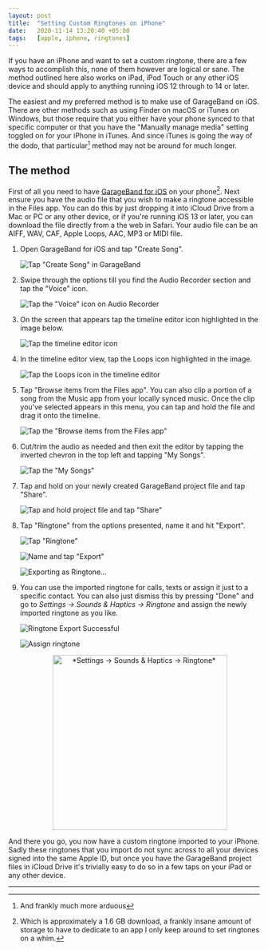 ```yaml
---
layout: post
title:  "Setting Custom Ringtones on iPhone"
date:   2020-11-14 13:20:40 +05:00
tags:   [apple, iphone, ringtones]
---                   
```


If you have an iPhone and want to set a custom ringtone, there are a few ways to accomplish this, none of them however are logical or sane. The method outlined here also works on iPad, iPod Touch or any other iOS device and should apply to anything running iOS 12 through to 14 or later.

<!--more-->

The easiest and my preferred method is to make use of GarageBand on iOS. There are other methods such as using Finder on macOS or iTunes on Windows, but those require that you either have your phone synced to that specific computer or that you have the "Manually manage media" setting toggled on for your iPhone in iTunes. And since iTunes is going the way of the dodo, that particular[^1] method may not be around for much longer.

## The method

First of all you need to have [GarageBand for iOS](https://apps.apple.com/us/app/garageband/id408709785) on your phone[^2]. Next ensure you have the audio file that you wish to make a ringtone accessible in the Files app. You can do this by just dropping it into iCloud Drive from a Mac or PC or any other device, or if you're running iOS 13 or later, you can download the file directly from a the web in Safari. Your audio file can be an AIFF, WAV, CAF, Apple Loops, AAC, MP3 or MIDI file.

1. Open GarageBand for iOS and tap "Create Song".

    ![Tap "Create Song" in GarageBand](/assets/images/GarageBand-Create-Song.JPEG)

2. Swipe through the options till you find the Audio Recorder section and tap the "Voice" icon.

    ![Tap the "Voice" icon on Audio Recorder](/assets/images/GarageBand-Audio-Recorder.PNG)

3. On the screen that appears tap the timeline editor icon highlighted in the image below. 

    ![Tap the timeline editor icon](/assets/images/GarageBand-Timeline-Icon.PNG)

4. In the timeline editor view, tap the Loops icon highlighted in the image.

    ![Tap the Loops icon in the timeline editor](/assets/images/GarageBand-Timeline-Loops-Icon.PNG)

5. Tap "Browse items from the Files app". You can also clip a portion of a song from the Music app from your locally synced music. Once the clip you've selected appears in this menu, you can tap and hold the file and drag it onto the timeline.

    ![Tap the "Browse items from the Files app"](/assets/images/GarageBand-Browse-Files.PNG)

6. Cut/trim the audio as needed and then exit the editor by tapping the inverted chevron in the top left and tapping "My Songs".

    ![Tap the "My Songs"](/assets/images/GarageBand-My-Songs.PNG)

7. Tap and hold on your newly created GarageBand project file and tap "Share".

    ![Tap and hold project file and tap "Share"](/assets/images/GarageBand-Tap-Share.PNG)

8. Tap "Ringtone" from the options presented, name it and hit "Export".

    ![Tap "Ringtone"](/assets/images/GarageBand-Tap-Ringtone.PNG)

    ![Name and tap "Export"](/assets/images/GarageBand-Tap-Export.PNG)

    ![Exporting as Ringtone...](/assets/images/GarageBand-Exporting-Ringtone.PNG)

9. You can use the imported ringtone for calls, texts or assign it just to a specific contact. You can also just dismiss this by pressing "Done" and go to *Settings → Sounds & Haptics → Ringtone* and assign the newly imported ringtone as you like.

    ![Ringtone Export Successful](/assets/images/GarageBand-Ringtone-Export-Successful.PNG)

    ![Assign ringtone](/assets/images/GarageBand-Assign-Ringtone.PNG)

    <p align="center">
    <img src="/assets/images/Settings-Sounds-Ringtones.PNG" alt="*Settings → Sounds & Haptics → Ringtone*" width="350"/>
    </p>

And there you go, you now have a custom ringtone imported to your iPhone. Sadly these ringtones that you import do not sync across to all your devices signed into the same Apple ID, but once you have the GarageBand project files in iCloud Drive it's trivially easy to do so in a few taps on your iPad or any other device.

---

[^1]: And frankly much more arduous 

[^2]: Which is approximately a 1.6 GB download, a frankly insane amount of storage to have to dedicate to an app I only keep around to set ringtones on a whim.